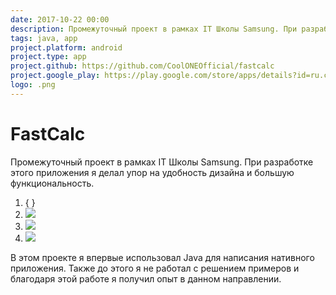 ```yaml
---
date: 2017-10-22 00:00
description: Промежуточный проект в рамках IT Школы Samsung. При разработке этого приложения я делал упор на удобность дизайна и большую функциональность.
tags: java, app
project.platform: android
project.type: app
project.github: https://github.com/CoolONEOfficial/fastcalc
project.google_play: https://play.google.com/store/apps/details?id=ru.coolone.calculator
logo: .png
---
```

# FastCalc

Промежуточный проект в рамках IT Школы Samsung. При разработке этого приложения я делал упор на удобность дизайна и большую функциональность.


1. { }
2. ![ ](/img/projects/fastcalc/2_400x400.jpg)
3. ![ ](/img/projects/fastcalc/1_400x400.jpg)
4. ![ ](/img/projects/fastcalc/3_400x400.jpg)



В этом проекте я впервые использовал Java для написания нативного приложения. Также до этого я не работал с решением примеров и благодаря этой работе я получил опыт в данном направлении.